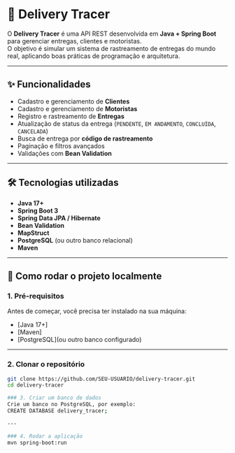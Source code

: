 # 🚚 Delivery Tracer

O **Delivery Tracer** é uma API REST desenvolvida em **Java + Spring Boot** para gerenciar entregas, clientes e motoristas.  
O objetivo é simular um sistema de rastreamento de entregas do mundo real, aplicando boas práticas de programação e arquitetura.

---

## ✨ Funcionalidades
- Cadastro e gerenciamento de **Clientes**
- Cadastro e gerenciamento de **Motoristas**
- Registro e rastreamento de **Entregas**
- Atualização de status da entrega (`PENDENTE`, `EM ANDAMENTO`, `CONCLUÍDA`, `CANCELADA`)
- Busca de entrega por **código de rastreamento**
- Paginação e filtros avançados
- Validações com **Bean Validation**

---

## 🛠️ Tecnologias utilizadas
- **Java 17+**
- **Spring Boot 3**
- **Spring Data JPA / Hibernate**
- **Bean Validation**
- **MapStruct**
- **PostgreSQL** (ou outro banco relacional)
- **Maven**

---

## 🚀 Como rodar o projeto localmente

### 1. Pré-requisitos
Antes de começar, você precisa ter instalado na sua máquina:
- [Java 17+]
- [Maven]  
- [PostgreSQL](ou outro banco configurado)

---

### 2. Clonar o repositório
```bash
git clone https://github.com/SEU-USUARIO/delivery-tracer.git
cd delivery-tracer

### 3. Criar um banco de dados
Crie um banco no PostgreSQL, por exemplo:
CREATE DATABASE delivery_tracer;

---

### 4. Rodar a aplicação
mvn spring-boot:run
